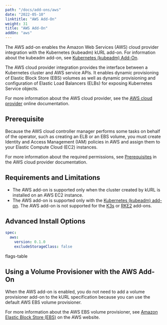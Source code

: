 ```yaml
---
path: "/docs/add-ons/aws"
date: "2022-05-10"
linktitle: "AWS Add-On"
weight: 31
title: "AWS Add-On"
addOn: "aws"
---
```


The AWS add-on enables the Amazon Web Services (AWS) cloud provider integration with the Kubernetes (kubeadm) kURL add-on. For information about the kubeadm add-on, see [Kubernetes (kubeadm) Add-On](/docs/addon-ons/kubernetes).

The AWS cloud provider integration provides the interface between a Kubernetes cluster and AWS service APIs. It enables dynamic provisioning of Elastic Block Store (EBS) volumes as well as dynamic provisioning and configuration of Elastic Load Balancers (ELBs) for exposing Kubernetes Service objects.

For more information about the AWS cloud provider, see the [AWS cloud provider](https://cloud-provider-aws.sigs.k8s.io/) online documentation.

## Prerequisite

Because the AWS cloud controller manager performs some tasks on behalf of the operator, such as creating an ELB or an EBS volume, you must create Identity and Access Management (IAM) policies in AWS and assign them to your Elastic Compute Cloud (EC2) instances.

For more information about the required permissions, see [Prerequisites](https://kubernetes.github.io/cloud-provider-aws/prerequisites/) in the AWS cloud provider documentation.

## Requirements and Limitations

* The AWS add-on is supported only when the cluster created by kURL is installed on an AWS EC2 instance.
* The AWS add-on is supported only with the [Kubernetes (kubeadm) add-on](/docs/addon-ons/kubernetes). The AWS add-on is not supported for the [K3s](/docs/addon-ons/k3s) or [RKE2](/docs/addon-ons/rke2) add-ons.

## Advanced Install Options

```yaml
spec:
  aws:
    version: 0.1.0
    excludeStorageClass: false
```

flags-table

## Using a Volume Provisioner with the AWS Add-On

When the AWS add-on is enabled, you do not need to add a volume provisioner add-on to the kURL specification because you can use the default AWS EBS volume provisioner.

For more information about the AWS EBS volume provisioner, see [Amazon Elastic Block Store (EBS)](https://aws.amazon.com/ebs/) on the AWS website.
